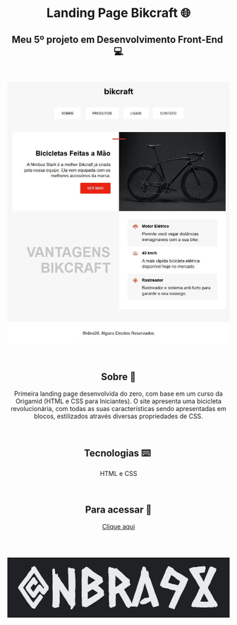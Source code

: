 <h1 align="center">Landing Page Bikcraft 🌐</h1>

<h2 align="center">Meu 5º projeto em Desenvolvimento Front-End ​​💻​​</h2><br>

<p align="center"><img alt="Print da aplicação" src="./assets/printAplicacao.jpg"></p><br>

<h2 align="center">Sobre 📑</h2>
<p align="center">Primeira landing page desenvolvida do zero, com base em um curso da Origamid (HTML e CSS para Iniciantes). O site apresenta uma bicicleta revolucionária, com todas as suas características sendo apresentadas em blocos, estilizados através diversas propriedades de CSS.</p><br>

<h2 align="center">Tecnologias ​⌨️ ​</h2>
<p align="center">HTML e CSS</p><br>

<h2 align="center">Para acessar ​🔗️</h2>
<p align="center"><a href="https://​nbra98.github.io/simple-landing-page-bikcraft/">Clique aqui</a></p><br><br>

<p align="center"><img alt="user" src="./assets/nbra98.jpg"></p>
